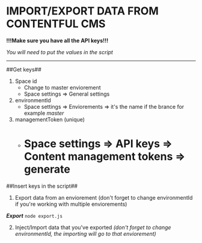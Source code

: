 # IMPORT/EXPORT DATA FROM CONTENTFUL CMS

**!!!Make sure you have all the API keys!!!**

_You will need to put the values in the script_

---

##Get keys##

1. Space id
   - Change to master enviorement
   - Space settings => General settings
2. environmentId
   - Space settings => Enviorements => it's the name if the brance for example _master_
3. managementToken (unique)
   - # Space settings => API keys => Content management tokens => generate

##Insert keys in the script##

1. Export data from an enviorement (don't forget to change environmentId if you're working with multiple enviorements)

**_Export_**
`node export.js`

2. Inject/Import data that you've exported _(don't forget to change environmentId, the importing will go to that enviorement)_
